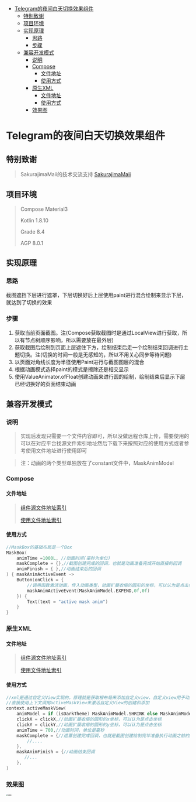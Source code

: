 - [Telegram的夜间白天切换效果组件](#telegram的夜间白天切换效果组件)
  - [特别致谢](#特别致谢)
  - [项目环境](#项目环境)
  - [实现原理](#实现原理)
    - [思路](#思路)
    - [步骤](#步骤)
  - [兼容开发模式](#兼容开发模式)
    - [说明](#说明)
    - [Compose](#compose)
      - [文件地址](#文件地址)
      - [使用方式](#使用方式)
    - [原生XML](#原生xml)
      - [文件地址](#文件地址-1)
      - [使用方式](#使用方式-1)
    - [效果图](#效果图)

# Telegram的夜间白天切换效果组件

## 特别致谢

> SakurajimaMaii的技术交流支持 [SakurajimaMaii](https://github.com/SakurajimaMaii)


## 项目环境

>Compose Material3
>
>Kotlin 1.8.10
>
>Grade 8.4
>
>AGP 8.0.1

## 实现原理

### 思路

截图遮挡下层进行遮罩，下层切换好后上层使用paint进行混合绘制来显示下层，就达到了切换的效果

### 步骤

1. 获取当前页面截图。注(Compose获取截图时是通过LocalView进行获取，所以有节点树顺序影响，所以需要放在最外层)
2. 获取截图后绘制到页面上层遮住下方，绘制结束后走一个绘制结束回调进行主题切换。注(切换的时间一般是无感知的，所以不用关心同步等待问题)
3. 以页面对角线长度为半径使用Paint进行与截图图层的混合
4. 根据动画模式选择paint的模式是擦除还是相交显示
5. 使用ValueAnimator.ofFloat创建动画来进行圆的绘制，绘制结束后显示下层已经切换好的页面结束动画

## 兼容开发模式

### 说明

> 实现后发现只需要一个文件内容即可，所以没做远程仓库上传，需要使用的可以在对应平台找源文件索引地址然后下载下来按照对应的使用方式或者参考使用文件地址进行使用即可

> 注：动画的两个类型单独放在了constant文件中，MaskAnimModel

### Compose

#### 文件地址

> [组件源文件地址索引](https://github.com/setruth/MaskAnim/blob/master/app/src/main/java/com/setruth/themechange/components/MaskBox.kt)
>
> [使用文件地址索引](https://github.com/setruth/MaskAnim/blob/master/app/src/main/java/com/setruth/themechange/ui/screen/MaskBoxScreen.kt)

#### 使用方式

```kotlin
//MaskBox的基础布局是一个Box
MaskBox(
    animTime =1000L, //动画时间(毫秒为单位)
    maskComplete = {},//截图创建完成的回调，也就是动画准备完成开始直接的回调
    animFinish = { },//动画结束后的回调
) { maskAnimActiveEvent ->  
    Button(onClick = { 
        //调用函数激活动画，传入动画类型，动画扩展收缩的圆形的坐标，可以认为是点击坐标
        maskAnimActiveEvent(MaskAnimModel.EXPEND,0f,0f)
    }) {
        Text(text = "active mask anim")
    }
}
```



### 原生XML

#### 文件地址

>[组件源文件地址索引](https://github.com/setruth/MaskAnim/blob/master/app/src/main/java/com/setruth/themechange/components/MaskView.kt)
>
>[使用文件地址索引](https://github.com/setruth/MaskAnim/blob/master/app/src/main/java/com/setruth/themechange/ui/screen/MaskViewScreen.kt)

#### 使用方式

````kotlin
//xml是通过自定义View实现的，原理就是获取根布局来添加自定义view，自定义view用于动画遮罩和隐藏，所以不用局限在最外层
//直接使用上下文调用activeMaskView来激活自定义View的创建和添加
context.activeMaskView(
    animModel = if (isDarkTheme) MaskAnimModel.SHRINK else MaskAnimModel.EXPEND,//传入的动画类型 
    clickX = clickX,//动画扩展收缩的圆形的x坐标，可以认为是点击坐标
    clickY = clickY,//动画扩展收缩的圆形的y坐标，可以认为是点击坐标
    animTime = 700,//动画时间，单位是毫秒
    maskComplete = {//遮罩创建完成回调，也就是截图创建绘制完毕准备执行动画之前的回调
        //....
    },
    maskAnimFinish = {//动画结束回调
       //...
    },
)
````




### 效果图

<img src="./img/compose.gif" alt="效果图" style="zoom:25%;" />